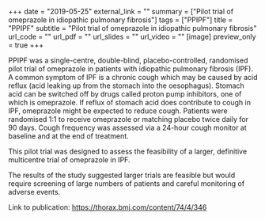 +++
date = "2019-05-25"
external_link = ""
summary = ["Pilot trial of omeprazole in idiopathic pulmonary fibrosis"]
tags = ["PPIPF"]
title = "PPIPF"
subtitle = "Pilot trial of omeprazole in idiopathic pulmonary fibrosis"
url_code = ""
url_pdf = ""
url_slides = ""
url_video = ""
[image]
  preview_only = true
+++

PPIPF was a single-centre, double-blind, placebo-controlled, randomised pilot trial of omeprazole in patients with idiopathic pulmonary fibrosis (IPF).
A common symptom of IPF is a chronic cough which may be caused by acid reflux (acid leaking up from the stomach into the oesophagus).
Stomach acid can be switched off by drugs called proton pump inhibitors, one of which is omeprazole. 
If reflux of stomach acid does contribute to cough in IPF, omeprazole might be expected to reduce cough.
Patients were randomised 1:1 to receive omeprazole or matching placebo twice daily for 90 days.
Cough frequency was assessed via a 24-hour cough monitor at baseline and at the end of treatment.

This pilot trial was designed to assess the feasibility of a larger, definitive multicentre trial of omeprazole in IPF.

The results of the study suggested larger trials are feasible but would require screening of large numbers of patients and careful monitoring of adverse events.

Link to publication: https://thorax.bmj.com/content/74/4/346
